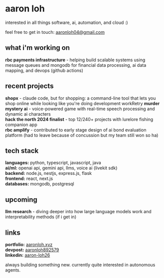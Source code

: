 # aaron loh

interested in all things software, ai, automation, and cloud :)

feel free to get in touch: aaronloh04@gmail.com

## what i'm working on

**rbc payments infrastructure** - helping build scalable systems using message queues and mongodb for financial data processing, ai data mapping, and devops (github actions)

## recent projects

**shopx** - claude code, but for shopping: a command-line tool that lets you shop online while looking like you're doing development workRetry
**murder mystery ai** - voice-powered game with real-time speech processing and dynamic ai characters  
**hack the north 2024 finalist** - top 12/240+ projects with lurelore fishing companion app  
**rbc amplify** - contributed to early stage design of ai bond evaluation platform (had to leave because of concussion but my team still won so ha)

## tech stack

**languages:** python, typescript, javascript, java  
**ai/ml:** openai api, gemini api, llms, voice ai (livekit sdk)  
**backend:** node.js, nestjs, express.js, flask  
**frontend:** react, next.js  
**databases:** mongodb, postgresql  

## upcoming

**llm research** - diving deeper into how large language models work and interpretability methods (if i get in)

## links

**portfolio:** [aaronloh.xyz](https://aaronloh.xyz)  
**devpost:** [aaronloh892579](https://devpost.com/aaronloh892579)  
**linkedin:** [aaron-loh26](https://linkedin.com/in/aaron-loh26)  

always building something new. currently quite interested in autonomous agents.
